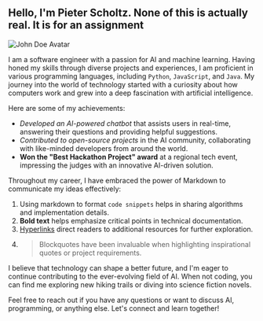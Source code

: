 ## **Hello, I'm Pieter Scholtz. None of this is actually real. It is for an assignment**

![John Doe Avatar](https://example.com/johndoe_avatar.png)

I am a software engineer with a passion for AI and machine learning. Having honed my skills through diverse projects and experiences, I am proficient in various programming languages, including `Python`, `JavaScript`, and `Java`. My journey into the world of technology started with a curiosity about how computers work and grew into a deep fascination with artificial intelligence.

Here are some of my achievements:

- *Developed an AI-powered chatbot* that assists users in real-time, answering their questions and providing helpful suggestions.
- *Contributed to open-source projects* in the AI community, collaborating with like-minded developers from around the world.
- **Won the "Best Hackathon Project" award** at a regional tech event, impressing the judges with an innovative AI-driven solution.

Throughout my career, I have embraced the power of Markdown to communicate my ideas effectively:

1. Using markdown to format `code snippets` helps in sharing algorithms and implementation details.
2. **Bold text** helps emphasize critical points in technical documentation.
3. [Hyperlinks](https://www.example.com) direct readers to additional resources for further exploration.
4. > Blockquotes have been invaluable when highlighting inspirational quotes or project requirements.

I believe that technology can shape a better future, and I'm eager to continue contributing to the ever-evolving field of AI. When not coding, you can find me exploring new hiking trails or diving into science fiction novels.

Feel free to reach out if you have any questions or want to discuss AI, programming, or anything else. Let's connect and learn together!
